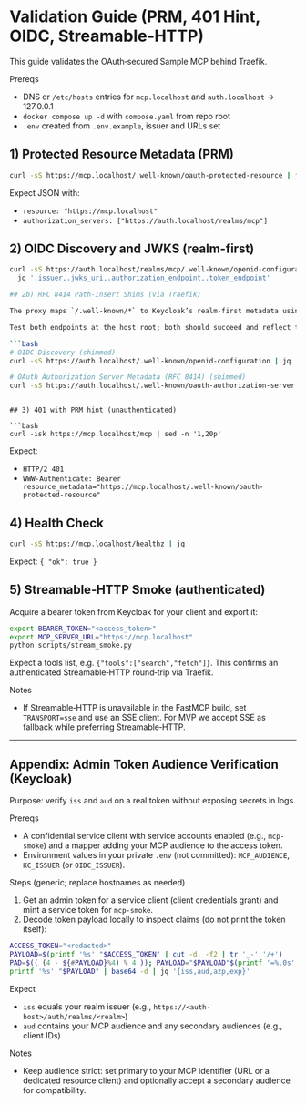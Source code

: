 # Validation Guide (PRM, 401 Hint, OIDC, Streamable‑HTTP)

This guide validates the OAuth‑secured Sample MCP behind Traefik.

Prereqs
- DNS or `/etc/hosts` entries for `mcp.localhost` and `auth.localhost` → 127.0.0.1
- `docker compose up -d` with `compose.yaml` from repo root
- `.env` created from `.env.example`, issuer and URLs set

## 1) Protected Resource Metadata (PRM)

```bash
curl -sS https://mcp.localhost/.well-known/oauth-protected-resource | jq
```
Expect JSON with:
- `resource: "https://mcp.localhost"`
- `authorization_servers: ["https://auth.localhost/realms/mcp"]`

## 2) OIDC Discovery and JWKS (realm-first)

```bash
curl -sS https://auth.localhost/realms/mcp/.well-known/openid-configuration | \
  jq '.issuer,.jwks_uri,.authorization_endpoint,.token_endpoint'

## 2b) RFC 8414 Path-Insert Shims (via Traefik)

The proxy maps `/.well-known/*` to Keycloak’s realm-first metadata using ReplacePathRegex.

Test both endpoints at the host root; both should succeed and reflect the same realm:

```bash
# OIDC Discovery (shimmed)
curl -sS https://auth.localhost/.well-known/openid-configuration | jq '.issuer,.jwks_uri'

# OAuth Authorization Server Metadata (RFC 8414) (shimmed)
curl -sS https://auth.localhost/.well-known/oauth-authorization-server | jq '.issuer,.jwks_uri'
```
```

## 3) 401 with PRM hint (unauthenticated)

```bash
curl -isk https://mcp.localhost/mcp | sed -n '1,20p'
```
Expect:
- `HTTP/2 401`
- `WWW-Authenticate: Bearer resource_metadata="https://mcp.localhost/.well-known/oauth-protected-resource"`

## 4) Health Check

```bash
curl -sS https://mcp.localhost/healthz | jq
```
Expect: `{ "ok": true }`

## 5) Streamable‑HTTP Smoke (authenticated)

Acquire a bearer token from Keycloak for your client and export it:

```bash
export BEARER_TOKEN="<access_token>"
export MCP_SERVER_URL="https://mcp.localhost"
python scripts/stream_smoke.py
```

Expect a tools list, e.g. `{"tools":["search","fetch"]}`. This confirms an authenticated
Streamable‑HTTP round‑trip via Traefik.

Notes
- If Streamable‑HTTP is unavailable in the FastMCP build, set `TRANSPORT=sse` and use
  an SSE client. For MVP we accept SSE as fallback while preferring Streamable‑HTTP.

---

## Appendix: Admin Token Audience Verification (Keycloak)

Purpose: verify `iss` and `aud` on a real token without exposing secrets in logs.

Prereqs
- A confidential service client with service accounts enabled (e.g., `mcp-smoke`) and a mapper adding your MCP audience to the access token.
- Environment values in your private `.env` (not committed): `MCP_AUDIENCE`, `KC_ISSUER` (or `OIDC_ISSUER`).

Steps (generic; replace hostnames as needed)
1) Get an admin token for a service client (client credentials grant) and mint a service token for `mcp-smoke`.
2) Decode token payload locally to inspect claims (do not print the token itself):

```bash
ACCESS_TOKEN="<redacted>"
PAYLOAD=$(printf '%s' "$ACCESS_TOKEN" | cut -d. -f2 | tr '_-' '/+')
PAD=$(( (4 - ${#PAYLOAD}%4) % 4 )); PAYLOAD="$PAYLOAD"$(printf '=%.0s' $(seq 1 $PAD))
printf '%s' "$PAYLOAD" | base64 -d | jq '{iss,aud,azp,exp}'
```

Expect
- `iss` equals your realm issuer (e.g., `https://<auth-host>/auth/realms/<realm>`)
- `aud` contains your MCP audience and any secondary audiences (e.g., client IDs)

Notes
- Keep audience strict: set primary to your MCP identifier (URL or a dedicated resource client) and optionally accept a secondary audience for compatibility.
